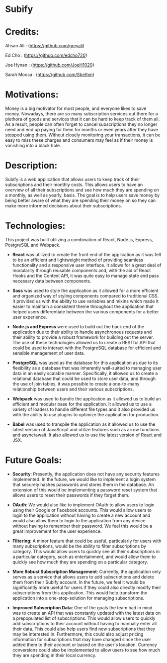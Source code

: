 # Subify

# Credits:
Ahsan Ali : (https://github.com/greyali)

Ed Cho : (https://github.com/edcho720)

Joe Hynan : (https://github.com/JoeH1020)

Sarah Moosa : (https://github.com/Sbethm)


# Motivations: 
Money is a big motivator for most people, and everyone likes to save money. Nowadays, there are so many subscription services out there for a plethora of goods and services that it can be hard to keep track of them all. As a result, people can often forget to cancel subscriptions they no longer need and end up paying for them for months or even years after they have stopped using them. Without closely monitoring your transactions, it can be easy to miss these charges and consumers may feel as if their money is vanishing into a black hole. 


# Description: 
Subify is a web application that allows users to keep track of their subscriptions and their monthly costs. This allows users to have an overview of all their subscriptions and see how much they are spending on a monthly, as well as yearly, basis. The goal is to help users save money by being better aware of what they are spending their money on so they can make more informed decisions about their subscriptions.


# Technologies: 
This project was built utilizing a combination of React, Node.js, Express, PostgreSQL and Webpack. 

  - **React** was utilized to create the front end of the application as it was felt to be an efficient and lightweight method of providing seamless functionality and a responsive user interface. It allows for a great deal of modularity through reusable components and, with the aid of React Hooks and the Context API, it was quite easy to manage state and pass necessary data between components. 

  - **Sass** was used to style the application as it allowed for a more efficient and organized way of styling components compared to traditional CSS. It provided us with the ability to use variables and mixins which made it easier to maintain a consistent theme throughout the application that helped users differentiate between the various components for a better user experience.

  - **Node.js and Express** were used to build out the back end of the application due to their ability to handle asynchronous requests and their ability to provide a robust framework for building out the server. The use of these technologies allowed us to create a RESTful API that could be used to interact with the PostgreSQL database for efficient and sensible management of user data.

  - **PostgreSQL** was used as the database for this application as due to its flexibility as a database that was inherently well-suited to managing user data in an easily scalable manner. Specifically, it allowed us to create a relational database that could be used to store user data, and through the use of join tables, it was possible to create a one-to-many relationship between users and their various subscriptions. 

  - **Webpack** was used to bundle the application as it allowed us to build an efficient and modular base for the application. It allowed us to use a variety of loaders to handle different file types and it also provided us with the ability to use plugins to optimize the application for production.

  - **Babel** was used to transpile the application as it allowed us to use the latest version of JavaScript and utilize features such as arrow functions and async/await. It also allowed us to use the latest version of React and JSX.


# Future Goals:

  - **Security**: Presently, the application does not have any security features implemented. In the future, we would like to implement a login system that securely hashes passwords and stores them in the database. An extension of this would be implementing a password reset system that allows users to reset their passwords if they forget them. 

  - **OAuth**: We would also like to implement OAuth to allow users to login using their Google or Facebook accounts. This would allow users to login to the application without having to create a new account and would also allow them to login to the application from any device without having to remember their password. We feel this would be a great improvement for the user experience. 

  - **Filtering**: A minor feature that could be useful, particularly for users with many subscriptions, would be the ability to filter subscriptions by category. This would allow users to quickly see all their subscriptions in a particular category, such as entertainment, and would allow them to quickly see how much they are spending on a particular category.

  - **More Robust Subscription Management**: Currently, the application only serves as a service that allows users to add subscriptions and delete them from their Subify account. In the future, we feel it would be significantly more useful for users if they could also directly modify their subscriptions from this application. This would help transform the application into a one-stop-solution for managing subscriptions. 

  - **Improved Subscription Data**: One of the goals the team had in mind was to create an API that was constantly updated with the latest data on a prepopulated list of subscriptions. This would allow users to quickly add subscriptions to their account without having to manually enter all their data. This could also help users find new subscriptions that they may be interested in. Furthermore, this could also adjust pricing information for subscriptions that may have changed since the user added them to their account or based on the user's location. Currency conversions could also be implemented to allow users to see how much they are spending in their local currency.
